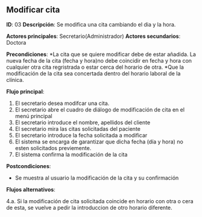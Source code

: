 ## Modificar cita

**ID**: 03
**Descripción**: Se modifica una cita cambiando el dia y la hora.

**Actores principales**: Secretario(Administrador)
**Actores secundarios**: Doctora

**Precondiciones**:
*La cita que se quiere modificar debe de estar añadida. La nueva fecha de la cita
(fecha y hora)no debe coincidir en fecha y hora con cualquier otra cita  regristrada o estar cerca del horario de otra.
*Que la modificación de la cita sea concertada dentro del horario laboral de la clínica.

**Flujo principal**:
1. El secretario desea modifcar una cita.
1. El secretario abre el cuadro de diálogo de modificación de cita en el menú principal
1. El secretario introduce el nombre, apellidos del cliente
1. El secretario mira las citas solicitadas del paciente
1. El secretario introduce la fecha solicitada a modificar
1. El sistema se encarga de garantizar que dicha fecha (día y hora) no esten solicitados previemente.
1. El sistema confirma la modificación de la cita

**Postcondiciones**:

* Se muestra al usuario la modificación de la cita y su confirmación

**Flujos alternativos**:

4.a. Si la modificación de cita solicitada coincide en horario con otra o cera de esta,
se vuelve a pedir la introduccion de otro horario diferente.

